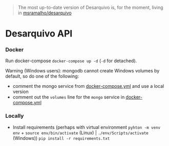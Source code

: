 > The most up-to-date version of Desarquivo is, for the moment, living in [msramalho/desarquivo](https://github.com/msramalho/desarquivo)

# Desarquivo API

### Docker
Run docker-compose `docker-compose up -d` (`-d` for detached). 

Warning (Windows users): mongodb cannot create Windows volumes by default, so do one of the following:
<!-- * workaround:
  * comment mongo service in [docker-compose.yml](docker-compose.yml)
  * `docker volume create --name=mongodata`-->
* comment the mongo service from [docker-compose.yml](docker-compose.yml) and use a local version
* comment out the `volumes` line for the `mongo` service in [docker-compose.yml](docker-compose.yml)

### Locally
* Install requirements (perhaps with virtual environment `pyhton -m venv env` + `source env/bin/activate` (Linux) | `./env/Scripts/activate` (Windows)) `pip install -r requirements.txt`
